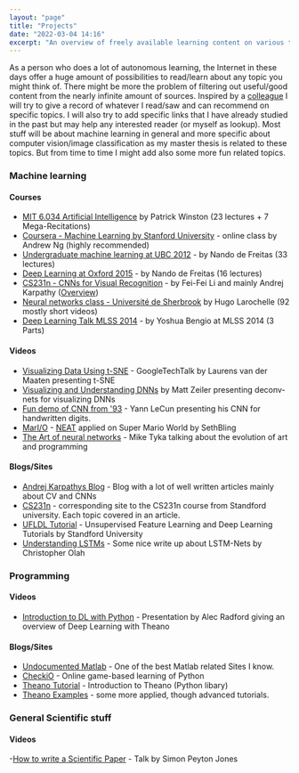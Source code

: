 ```yaml
---
layout: "page"
title: "Projects"
date: "2022-03-04 14:16"
excerpt: "An overview of freely available learning content on various topics (though mainly machine learning)."
---
```

As a person who does a lot of autonomous learning, the Internet in these days offer a huge amount of possibilities to read/learn about any topic you might think of. There might be more the problem of filtering out useful/good content from the nearly infinite amount of sources. Inspired by a [colleague](https://github.com/danklotz/openLearning) I will try to give a record of whatever I read/saw and can recommend on specific topics. I will also try to add specific links that I have already studied in the past but may help any interested reader (or myself as lookup). Most stuff will be about machine learning in general and more specific about computer vision/image classification as my master thesis is related to these topics. But from time to time I might add also some more fun related topics.


### Machine learning

#### Courses
- [MIT 6.034 Artificial Intelligence](https://www.youtube.com/playlist?list=PLUl4u3cNGP63gFHB6xb-kVBiQHYe_4hSi) by Patrick Winston (23 lectures + 7 Mega-Recitations)
- [Coursera - Machine Learning by Stanford University](https://www.coursera.org/learn/machine-learning/) - online class by Andrew Ng (highly recommended)
- [Undergraduate machine learning at UBC 2012](https://www.youtube.com/playlist?list=PLE6Wd9FR--Ecf_5nCbnSQMHqORpiChfJf) - by Nando de Freitas (33 lectures)
- [Deep Learning at Oxford 2015](https://www.youtube.com/playlist?list=PLE6Wd9FR--EfW8dtjAuPoTuPcqmOV53Fu) - by Nando de Freitas (16 lectures)
- [CS231n - CNNs for Visual Recognition](https://www.youtube.com/playlist?list=PLkt2uSq6rBVctENoVBg1TpCC7OQi31AlC) - by Fei-Fei Li and mainly Andrej Karpathy ([Overview](https://cs231n.github.io/))
- [Neural networks class - Université de Sherbrook](https://www.youtube.com/playlist?list=PL6Xpj9I5qXYEcOhn7TqghAJ6NAPrNmUBH) by Hugo Larochelle (92 mostly short videos)
- [Deep Learning Talk MLSS 2014](https://www.youtube.com/playlist?list=PLf6wdSFWPsFiPs618yY1zaQOxlWiqnXsO) - by Yoshua Bengio at MLSS 2014 (3 Parts)

#### Videos
- [Visualizing Data Using t-SNE](https://www.youtube.com/watch?v=RJVL80Gg3lA) - GoogleTechTalk by Laurens van der Maaten presenting t-SNE
- [Visualizing and Understanding DNNs](https://www.youtube.com/watch?v=ghEmQSxT6tw) by Matt Zeiler presenting deconv-nets for visualizing DNNs
- [Fun demo of CNN from '93](https://www.youtube.com/watch?v=FwFduRA_L6Q) - Yann LeCun presenting his CNN for handwritten digits.
- [MarI/O](https://www.youtube.com/watch?v=qv6UVOQ0F44) - [NEAT](http://nn.cs.utexas.edu/downloads/papers/stanley.ec02.pdf) applied on Super Mario World by SethBling
- [The Art of neural networks](https://www.youtube.com/watch?v=0qVOUD76JOg) - Mike Tyka talking about the evolution of art and programming

#### Blogs/Sites
- [Andrej Karpathys Blog](https://karpathy.github.io) - Blog with a lot of well written articles mainly about CV and CNNs
- [CS231n](https://cs231n.github.io) - corresponding site to the CS231n course from Standford university. Each topic covered in an article.
- [UFLDL Tutorial](http://ufldl.stanford.edu/tutorial/) - Unsupervised Feature Learning and Deep Learning Tutorials by Standford University
- [Understanding LSTMs](https://colah.github.io/posts/2015-08-Understanding-LSTMs/) - Some nice write up about LSTM-Nets by Christopher Olah


### Programming

#### Videos
- [Introduction to DL with Python](https://www.youtube.com/watch?v=S75EdAcXHKk) - Presentation by Alec Radford giving an overview of Deep Learning with Theano

#### Blogs/Sites
- [Undocumented Matlab](http://undocumentedmatlab.com/) - One of the best Matlab related Sites I know.
- [CheckiO](https://www.checkio.org) - Online game-based learning of Python
- [Theano Tutorial](http://deeplearning.net/software/theano/tutorial/) - Introduction to Theano (Python libary)
- [Theano Examples](http://deeplearning.net/tutorial/) - some more applied, though advanced tutorials.


### General Scientific stuff

#### Videos
-[How to write a Scientific Paper](https://www.youtube.com/watch?v=g3dkRsTqdDA) - Talk by Simon Peyton Jones
